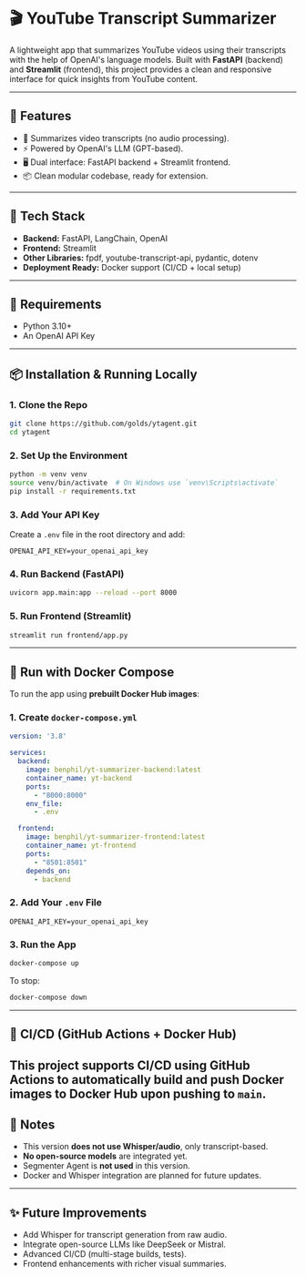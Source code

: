 # 🎬 YouTube Transcript Summarizer

A lightweight app that summarizes YouTube videos using their transcripts with the help of OpenAI's language models. Built with **FastAPI** (backend) and **Streamlit** (frontend), this project provides a clean and responsive interface for quick insights from YouTube content.

---

## 🚀 Features

- 📄 Summarizes video transcripts (no audio processing).
- ⚡ Powered by OpenAI's LLM (GPT-based).
- 🖥️ Dual interface: FastAPI backend + Streamlit frontend.
- 📦 Clean modular codebase, ready for extension.

---

## 🔧 Tech Stack

- **Backend:** FastAPI, LangChain, OpenAI
- **Frontend:** Streamlit
- **Other Libraries:** fpdf, youtube-transcript-api, pydantic, dotenv
- **Deployment Ready:** Docker support (CI/CD + local setup)

---

## 🧠 Requirements

- Python 3.10+
- An OpenAI API Key

---

## 📦 Installation & Running Locally

### 1. Clone the Repo

```bash
git clone https://github.com/golds/ytagent.git
cd ytagent
````

### 2. Set Up the Environment

```bash
python -m venv venv
source venv/bin/activate  # On Windows use `venv\Scripts\activate`
pip install -r requirements.txt
```

### 3. Add Your API Key

Create a `.env` file in the root directory and add:

```env
OPENAI_API_KEY=your_openai_api_key
```

### 4. Run Backend (FastAPI)

```bash
uvicorn app.main:app --reload --port 8000
```

### 5. Run Frontend (Streamlit)

```bash
streamlit run frontend/app.py
```

---

## 🐳 Run with Docker Compose

To run the app using **prebuilt Docker Hub images**:

### 1. Create `docker-compose.yml`

```yaml
version: '3.8'

services:
  backend:
    image: benphil/yt-summarizer-backend:latest
    container_name: yt-backend
    ports:
      - "8000:8000"
    env_file:
      - .env

  frontend:
    image: benphil/yt-summarizer-frontend:latest
    container_name: yt-frontend
    ports:
      - "8501:8501"
    depends_on:
      - backend
```

### 2. Add Your `.env` File

```env
OPENAI_API_KEY=your_openai_api_key
```

### 3. Run the App

```bash
docker-compose up
```

To stop:

```bash
docker-compose down
```

---

## 🔄 CI/CD (GitHub Actions + Docker Hub)

This project supports CI/CD using GitHub Actions to automatically build and push Docker images to Docker Hub upon pushing to `main`.
---

## 📌 Notes

* This version **does not use Whisper/audio**, only transcript-based.
* **No open-source models** are integrated yet.
* Segmenter Agent is **not used** in this version.
* Docker and Whisper integration are planned for future updates.

---

## ✨ Future Improvements

* Add Whisper for transcript generation from raw audio.
* Integrate open-source LLMs like DeepSeek or Mistral.
* Advanced CI/CD (multi-stage builds, tests).
* Frontend enhancements with richer visual summaries.

